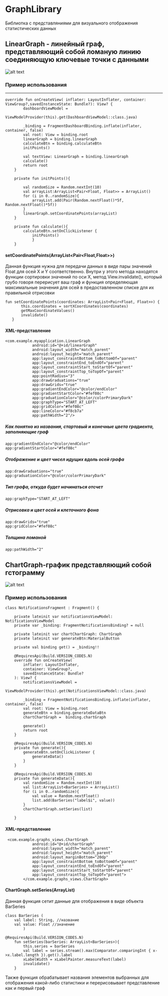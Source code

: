 # GraphLibrary
Библиотка с представляниями для визуального отображения статистических данных

## LinearGraph - линейный граф, представляющий собой ломаную линию соединяющую ключевые точки с данными

![alt text](https://github.com/Birugov/GraphLibrary/blob/master/photo_2021-11-13_01-45-31.jpg)
### Пример использования
---
```
override fun onCreateView( inflater: LayoutInflater, container: ViewGroup?,savedInstanceState: Bundle?): View? {
        dashboardViewModel =
            ViewModelProvider(this).get(DashboardViewModel::class.java)

        _binding = FragmentDashboardBinding.inflate(inflater, container, false)
        val root: View = binding.root
        linearGraph = binding.linearGraph
        calculateBtn = binding.calculateBtn
        initPoints()

        val textView: LinearGraph = binding.linearGraph
        calculate()
        return root
    }

    private fun initPoints(){

        val randomSize = Random.nextInt(10)
        val arrayList:ArrayList<Pair<Float, Float>> = ArrayList()
        for (i in 0..randomSize){
            arrayList.add(Pair(Random.nextFloat()*5f, Random.nextFloat()*5f))
        }
        linearGraph.setCoordinatePoints(arrayList)
    }

    private fun calculate(){
        calculateBtn.setOnClickListener {
            initPoints()
            }
    }
 ```
 #### setCoordinatePoints(ArrayList<Pair<Float,Float>>)
 Данная функция нужна для передачи данных в виде пары значений Float для осей X и Y соответственно.
 Внутри у этого метода находятся функции сортировки значений по оси X, метод View.invalidate(), который грубо говоря перерисует ваш граф 
 и функция определяющая максимальные значения для осей в предоставленном списке для их правильной отрисовки
 ```
 fun setCoordinatePoints(coordinates: ArrayList<Pair<Float, Float>>) {
        this.coordinates = sortXCoordinates(coordinates)
        getMaxCoordinateValues()
        invalidate()
    }
 ```
#### XML-представление
```
<com.example.myapplication.LinearGraph
            android:id="@+id/linearGraph"
            android:layout_width="match_parent"
            android:layout_height="match_parent"
            app:layout_constraintBottom_toBottomOf="parent"
            app:layout_constraintEnd_toEndOf="parent"
            app:layout_constraintStart_toStartOf="parent"
            app:layout_constraintTop_toTopOf="parent"
            app:pointRadius="3"
            app:drawGraduations="true"
            app:drawGrids="true"
            app:gradientEndColor="@color/endColor"
            app:gradientStartColor="#fef08c"
            app:graduationColor="@color/colorPrimaryDark"
            app:graphType="START_AT_LEFT"
            app:gridColor="#fef08c"
            app:lineColor="#f8cb7a"
            app:pathWidth="2"/>
```

#####  Как понятно из названия, стартовый и конечные цвета градиента, заполняющие граф
  
```
app:gradientEndColor="@color/endColor"
app:gradientStartColor="#fef08c"
```

#####  Отображение и цвет чисел идущих вдоль осей графа
  
  ```
  app:drawGraduations="true"
  app:graduationColor="@color/colorPrimaryDark"
  
  ```
##### Тип графа, откуда будет начинаться отсчет
```
app:graphType="START_AT_LEFT"
```

##### Отрисовка и цвет осей и клеточного фона
```
app:drawGrids="true"
app:gridColor="#fef08c"
```
##### Толщина ломаной 
```
app:pathWidth="2"
```
## ChartGraph-график представляющий собой гстограмму
![alt text](https://github.com/Birugov/GraphLibrary/blob/master/photo_2021-11-13_01-46-49.jpg)

### Пример использования 
```
class NotificationsFragment : Fragment() {

    private lateinit var notificationsViewModel: NotificationsViewModel
    private var _binding: FragmentNotificationsBinding? = null

    private lateinit var chartChartGraph: ChartGraph
    private lateinit var generateBtn:MaterialButton

    private val binding get() = _binding!!

    @RequiresApi(Build.VERSION_CODES.N)
    override fun onCreateView(
        inflater: LayoutInflater,
        container: ViewGroup?,
        savedInstanceState: Bundle?
    ): View? {
        notificationsViewModel =
            ViewModelProvider(this).get(NotificationsViewModel::class.java)

        _binding = FragmentNotificationsBinding.inflate(inflater, container, false)
        val root: View = binding.root
        generateBtn = binding.generateDataBtn
        chartChartGraph =  binding.chartGraph

        generate()
        return root
    }

    @RequiresApi(Build.VERSION_CODES.N)
    private fun generate(){
        generateBtn.setOnClickListener {
            generateData()
        }
    }

    @RequiresApi(Build.VERSION_CODES.N)
    private fun generateData(){
        val randomSize = Random.nextInt(10)
        val list:ArrayList<BarSeries> = ArrayList()
        for (i in 0..randomSize){
            val value = Random.nextFloat()
            list.add(BarSeries("label$i", value))
        }
        chartChartGraph.setSeries(list)

    }
```
#### XML-представление
```
 <com.example.graphs_views.ChartGraph
            android:id="@+id/chartGraph"
            android:layout_width="match_parent"
            android:layout_height="match_parent"
            android:layout_marginBottom="20dp"
            app:layout_constraintBottom_toBottomOf="parent"
            app:layout_constraintEnd_toEndOf="parent"
            app:layout_constraintStart_toStartOf="parent"
            app:layout_constraintTop_toTopOf="parent">
        </com.example.graphs_views.ChartGraph>
```

#### ChartGraph.setSeries(ArrayList<BarSeries>)
Данная функция сетит данные для отображения в виде объекта BarSeries

```
class BarSeries (
    val label: String, //название
    val value: Float //значение
        )
```

```
@RequiresApi(Build.VERSION_CODES.N)
    fun setSeries(barSeries: ArrayList<BarSeries>){
        this.series = barSeries
        val label = series.stream().max(Comparator.comparingInt { x->x.label.length }).get().label
        xLabelWidth = xLabelPainter.measureText(label)
        invalidate()
    }
```
Также функция обрабатывает названия элементов выбранных для отображения какой-либо статистики и перерисовывает представление как и первый граф
